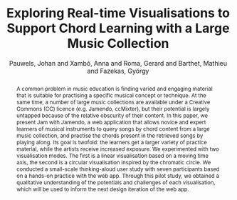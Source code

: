 --- 
  title: "Exploring Real-time Visualisations to Support Chord Learning with a Large Music Collection" 
  abstract: "A common problem in music education is finding varied and engaging material that is suitable for practising a specific musical concept or technique. At the same time, a number of large music collections are available under a Creative Commons (CC) licence (e.g. Jamendo, ccMixter), but their potential is largely untapped because of the relative obscurity of their content. In this paper, we present Jam with Jamendo, a web application that allows novice and expert learners of musical instruments to query songs by chord content from a large music collection, and practise the chords present in the retrieved songs by playing along. Its goal is twofold: the learners get a larger variety of practice material, while the artists receive increased exposure. We experimented with two visualisation modes. The first is a linear visualisation based on a moving time axis, the second is a circular visualisation inspired by the chromatic circle. We conducted a small-scale thinking-aloud user study with seven participants based on a hands-on practice with the web app. Through this pilot study, we obtained a qualitative understanding of the potentials and challenges of each visualisation, which will be used to inform the next design iteration of the web app." 
  address: "Berlin" 
  author: "Pauwels, Johan and Xambó, Anna and Roma, Gerard and Barthet, Mathieu and Fazekas, György" 
  booktitle: "Proceedings of the International Web Audio Conference" 
  editor: "Monschke, Jan and Guttandin, Christoph and Schnell, Norbert and Jenkinson, Thomas and Schaedler, Jack" 
  month: "Proceedings of the International Web Audio Conference"
  pages: "" 
  publisher: "TU Berlin" 
  series: "WAC '18"
  type: "Paper"  
  year: "2018" 
  id: "2018_12" 
  tags: year2018 
  pdflink: /_data/papers/pdf/2018/2018_12.pdf
  ISSN: Can't find it!
---